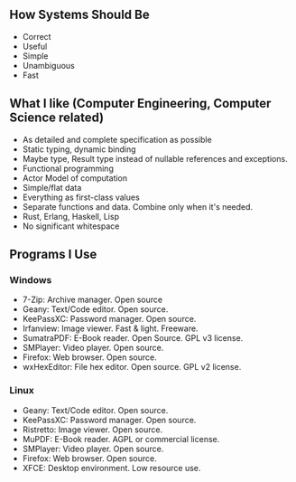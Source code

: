 ## How Systems Should Be

* Correct
* Useful
* Simple
* Unambiguous
* Fast


## What I like (Computer Engineering, Computer Science related)

* As detailed and complete specification as possible
* Static typing, dynamic binding
* Maybe type, Result type instead of nullable references and exceptions.
* Functional programming
* Actor Model of computation
* Simple/flat data
* Everything as first-class values
* Separate functions and data. Combine only when it's needed.
* Rust, Erlang, Haskell, Lisp
* No significant whitespace


## Programs I Use

### Windows

* 7-Zip: Archive manager. Open source
* Geany: Text/Code editor. Open source.
* KeePassXC: Password manager. Open source.
* Irfanview: Image viewer. Fast & light. Freeware.
* SumatraPDF: E-Book reader. Open Source. GPL v3 license.
* SMPlayer: Video player. Open source.
* Firefox: Web browser. Open source.
* wxHexEditor: File hex editor. Open source. GPL v2 license.


### Linux

* Geany: Text/Code editor. Open source.
* KeePassXC: Password manager. Open source.
* Ristretto: Image viewer. Open source.
* MuPDF: E-Book reader. AGPL or commercial license.
* SMPlayer: Video player. Open source.
* Firefox: Web browser. Open source.
* XFCE: Desktop environment. Low resource use.




<!--
**armagansalman/armagansalman** is a ✨ _special_ ✨ repository because its `README.md` (this file) appears on your GitHub profile.

Here are some ideas to get you started:

- 🔭 I’m currently working on ...
- 🌱 I’m currently learning ...
- 👯 I’m looking to collaborate on ...
- 🤔 I’m looking for help with ...
- 💬 Ask me about ...
- 📫 How to reach me: ...
- 😄 Pronouns: ...
- ⚡ Fun fact: ...
-->
